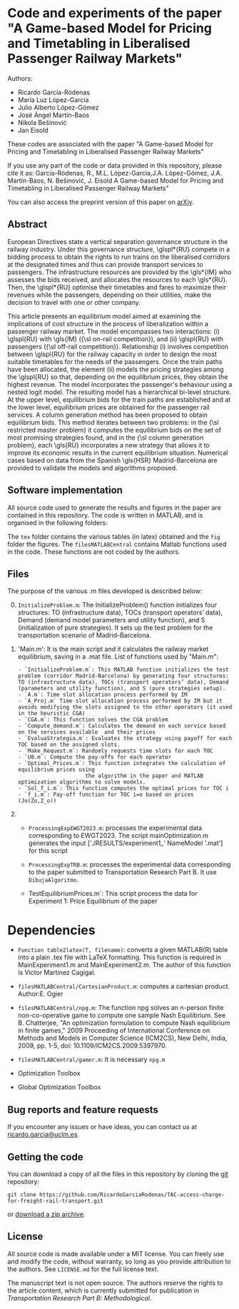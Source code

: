 # Code and experiments of the paper "A Game-based Model for Pricing and Timetabling in   Liberalised Passenger Railway Markets"
Authors:

* Ricardo García-Ródenas
* María Luz López-García
* Julio Alberto López-Gómez
* José Ángel Martín-Baos
* Nikola Bešinović
* Jan Eisold

These codes are associated with the paper "A Game-based Model for Pricing and Timetabling in   Liberalised Passenger Railway Markets"

If you use any part of the code or data provided in this repository, please cite it as:
García-Ródenas, R., M.L. López-García,J.A. López-Gómez, J.A. Martín-Baos, N. Bešinović, J. Eisold
 A Game-based Model for Pricing and Timetabling in Liberalised Passenger Railway Markets"

You can also access the preprint version of this paper on [arXiv](AÑADIR).


## Abstract

European Directives state a vertical separation governance structure in the railway  industry. Under this governance structure,  \glspl*{RU} compete in a  bidding process to obtain the rights to run trains on the liberalised corridors at the designated times and thus can provide transport services to passengers. The infrastructure resources are provided by the \gls*{IM} who  assesses the bids received, and allocates the resources to each \gls*{RU}. Then, the \glspl*{RU} optimise their timetables and fares to maximize their revenues while the passengers, depending on their utilities,  make the decision to travel with one or other company.

This article presents an equilibrium model aimed at examining the implications of cost structure in the process of liberalization within a passenger railway market. The model encompasses two interactions: (i) \glspl{RU} with \gls{IM} ({\sl on-rail competition}), and (ii) \glspl{RU} with passengers ({\sl off-rail competition}). Relationship (i) involves competition between \glspl{RU} for the railway capacity in order to design the most suitable timetables for the needs of the passengers. Once the train paths   have been allocated, the element (ii) models the pricing strategies among the \glspl{RU} so that, depending on the equilibrium prices, they obtain the highest revenue. The model incorporates the passenger's behaviour using a nested logit model. The resulting model has a hierarchical bi-level structure. At the upper level, equilibrium bids for the train paths are established  and at the lower level, equilibrium prices are obtained for the passenger rail services. A column generation method has been proposed to obtain equilibrium bids. This method iterates between  two problems: in the {\sl restricted master problem} it computes the equilibrium bids on the set of most promising strategies found, and in the {\sl column generation problem}, each \gls{RU} incorporates a new strategy that allows it to improve its economic results in the current equilibrium situation.  Numerical cases based on data from the Spanish \gls{HSR} Madrid-Barcelona are provided to validate the models and algorithms proposed.

## Software implementation

All source code used to generate the results and figures in the paper are contained in this repository. The code is written in MATLAB, and is organised in the following folders:

The `tex` folder contains the various tables (in latex) obtained  and the `fig` folder the figures.
The `filesMATLABCentral` contains Matlab functions used in the code. These functions are not coded by the authors. 

## Files

The purpose of the various .m files developed is described below:

0.	`InitializeProblem.m`: The InitializeProblem() function initializes four structures: TO (infrastructure data), TOCs (transport operators’ data), Demand (demand model parameters and utility function), and S (initialization of pure strategies). It sets up the test problem for the transportation scenario of Madrid-Barcelona.
1.  'Main.m': It is the main script and it calculates the railway market equilibrium, saving in a .mat file.
    List of functions used by "Main.m":

        - `InitializeProblem.m`: This MATLAB function initializes the test problem (corridor Madrid-Barcelona) by generating four structures: TO (infrastructure data), TOCs (transport operators’ data), Demand (parameters and utility function), and S (pure strategies setup).
        - `A.m`: Time slot allocation process performed by IM
        - `A_Proj.m` Time slot allocation process performed by IM but it avoids modifying the slots assigned to the other operators (it used in the heuristic CGA) 
        - `CGA.m`: This function solves the CGA problem
        - `Compute_demand.m`: Calculates the demand on each service based on the services available  and their prices
        - `EvaluaStrategia.m`: Evaluates the strategy using payoff for each TOC based on the assigned slots.
        - `Make_Request.m`: Randomly requests time slots for each TOC
        - `U0.m`: Compute the pay-offs for each operator
        - `Optimal_Prices.m`: This function integrates the calculation of equilibrium prices using 
                             the algorithm in the paper and MATLAB optimization algorithms to solve models.
        - `Sol_f_i.m`: This function computes the optimal prices for TOC i
        - `f_i.m`: Pay-off function for TOC i=o based on prices (Jo(Zo,Z_o))
       
   
2. 
    - `ProcessingExpEWGT2023.m`: processes the experimental data corresponding to EWGT2023. 
        The script mainOptimization.m generates the input ['./RESULTS/experiment1_' NameModel '.mat'] for this script

    - `ProcessingExpTRB.m`: processes the experimental data corresponding to the paper submitted to Transportation Research Part B. It use `DibujaAlgoritmo`.

     - TestEquilibriumPrices.m`: This script process the data for  Experiment 1: Price Equilibrium of the paper

# Dependencies

   - `Function table2latex(T, filename)`:  converts a given MATLAB(R) table into  a plain .tex file with LaTeX formatting.  This function is required in MainExperiment1.m and MainExperiment2.m. 
    The author of this function is Victor Martinez Cagigal.

   - `filesMATLABCentral/CartesianProduct.m`: computes a cartesian product. Author:E. Ogier 
  
   - `filesMATLABCentral/npg.m`: The function npg solves an n-person finite non-co-operative game to compute one sample Nash Equilibrium. 
      See B. Chatterjee, "An optimization formulation to compute Nash equilibrium in finite games," 2009 Proceeding of International Conference on Methods and Models in Computer Science (ICM2CS), New Delhi, India, 2009, pp. 1-5, doi: 10.1109/ICM2CS.2009.5397970. 
   - `filesMATLABCentral/gamer.m`: It is necessary `npg.m` 

   - Optimization Toolbox

   - Global Optimization Toolbox

## Bug reports and feature requests

If you encounter any issues or have ideas, you can contact us at ricardo.garcia@uclm.es.


## Getting the code

You can download a copy of all the files in this repository by cloning the
[git](https://git-scm.com/) repository:

    git clone https://github.com/RicardoGarciaRodenas/TAC-access-charge-for-freight-rail-transport.git

or [download a zip archive](https://github.com/RicardoGarciaRodenas/TAC-access-charge-for-freight-rail-transport/archive/refs/heads/main.zip).


## License

All source code is made available under a MIT license. You can freely
use and modify the code, without warranty, so long as you provide attribution
to the authors. See `LICENSE.md` for the full license text.

The manuscript text is not open source. The authors reserve the rights to the
article content, which is currently submitted for publication in 
*Transportation Research Part B: Methodological*.








